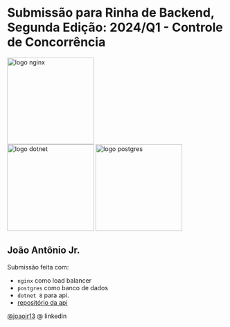 # Submissão para Rinha de Backend, Segunda Edição: 2024/Q1 - Controle de Concorrência

<img src="https://upload.wikimedia.org/wikipedia/commons/c/c5/Nginx_logo.svg" alt="logo nginx" width="200" height="auto">
<br />
<img src="https://upload.wikimedia.org/wikipedia/commons/7/7d/Microsoft_.NET_logo.svg" alt="logo dotnet" width="200" height="auto">
<img src="https://upload.wikimedia.org/wikipedia/commons/2/29/Postgresql_elephant.svg" alt="logo postgres" width="200" height="auto">


## João Antônio Jr.
Submissão feita com:
- `nginx` como load balancer
- `postgres` como banco de dados
- `dotnet 8` para api.
- [repositório da api](https://github.com/joaojr13/rinha-2024-q1)

[@joaojr13](https://www.linkedin.com/in/joaojr13/) @ linkedin
